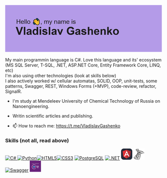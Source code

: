 <img src="header.png" alt="hello-banner">

My main programmin language is C#. Love this language and its' ecosystem (MS SQL Server, T-SQL, .NET, ASP.NET Core, Entity Framework Core, LINQ, etc)  
I'm also using other technologies (look at skills below)  
I also actively worked w/ cellular automatas, SOLID, OOP, unit-tests, some patterns, Swagger, REST, Windows Forms (+MVP), code-review, refactor, SignalR.  
    
- I'm study at Mendeleev University of Chemical Technology of Russia on Nanoengineering.
- Writin scientific articles and publishing.

- 📫 How to reach me: https://t.me/VladislavGashenko  
  
### Skills (not all, read above)

<a href="https://docs.microsoft.com/en-us/dotnet/csharp/" target="_blank" rel="noreferrer"><img src="https://raw.githubusercontent.com/danielcranney/readme-generator/main/public/icons/skills/csharp-colored.svg" width="36" height="36" alt="C#" /> </a><a href="https://www.python.org/" target="_blank" rel="noreferrer"><img src="https://raw.githubusercontent.com/danielcranney/readme-generator/main/public/icons/skills/python-colored.svg" width="36" height="36" alt="Python" /></a><a href="https://developer.mozilla.org/en-US/docs/Glossary/HTML5" target="_blank" rel="noreferrer"><img src="https://raw.githubusercontent.com/danielcranney/readme-generator/main/public/icons/skills/html5-colored.svg" width="36" height="36" alt="HTML5" /></a><a href="https://www.w3.org/TR/CSS/#css" target="_blank" rel="noreferrer"><img src="https://raw.githubusercontent.com/danielcranney/readme-generator/main/public/icons/skills/css3-colored.svg" width="36" height="36" alt="CSS3" /></a> <a href="https://www.postgresql.org/" target="_blank" rel="noreferrer"><img src="https://raw.githubusercontent.com/danielcranney/readme-generator/main/public/icons/skills/postgresql-colored.svg" width="36" height="36" alt="PostgreSQL" /></a> <a href="https://dotnet.microsoft.com/en-us/" target="_blank" rel="noreferrer"><img src="https://raw.githubusercontent.com/danielcranney/readme-generator/main/public/icons/skills/dot-net-colored.svg" width="36" height="36" alt=".NET" /></a> <a href="https://angular.io" target="_blank" rel="noreferrer"><img src="https://raw.githubusercontent.com/tandpfun/skill-icons/main/icons/Angular-Dark.svg" width="36" height="36" alt="Angular" /></a> <a href="https://www.microsoft.com/en-us/sql-server/" target="_blank" rel="noreferrer"><img src="https://raw.githubusercontent.com/Workshape/tech-icons/master/icons/sql-server.svg" width="36" height="36" alt="Microsoft SQL Server and Transact-SQL" /></a> <a href="https://github.com/swagger-api" target="_blank" rel="noreferrer"><img src="https://gist.githubusercontent.com/itsrifat/7fdb3d7d2326bf5fdd06ab2b78608c1d/raw/00d8229cd9f5402b5e35e2ba3032c0d872c7aa57/swagger-icon.svg" width="36" height="36" alt="Swagger" /></a> <a href = "https://learn.microsoft.com/ru-ru/ef/" target="_blank" rel="noreferrer"><img src="https://github.com/ErikEJ/EntityFramework.SqlServerCompact/blob/master/Bitmap-MEDIUM_Entity-Framework-Core-Logo_2colors_Square_Boxed_RGB.png" width="36" height="36" alt="EF Core" /></a>
